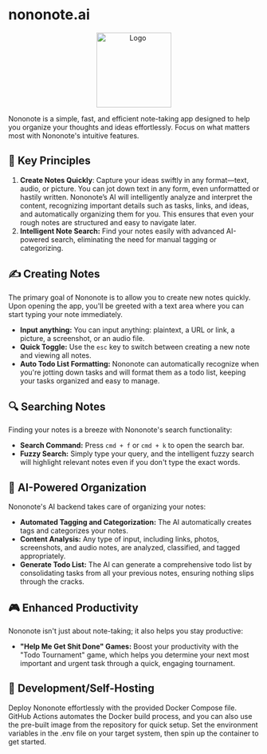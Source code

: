 # nononote.ai

<p align="center">
  <img src="/Logo.ae2e970a.svg" alt="Logo" style="width: 150px;">
</p>

Nononote is a simple, fast, and efficient note-taking app designed to help you organize your thoughts and ideas effortlessly. Focus on what matters most with Nononote's intuitive features.

## 🚀 Key Principles

1. **Create Notes Quickly**: Capture your ideas swiftly in any format—text, audio, or picture. You can jot down text in any form, even unformatted or hastily written. Nononote’s AI will intelligently analyze and interpret the content, recognizing important details such as tasks, links, and ideas, and automatically organizing them for you. This ensures that even your rough notes are structured and easy to navigate later.
2. **Intelligent Note Search:** Find your notes easily with advanced AI-powered search, eliminating the need for manual tagging or categorizing.

## ✍️ Creating Notes

The primary goal of Nononote is to allow you to create new notes quickly. Upon opening the app, you'll be greeted with a text area where you can start typing your note immediately.

- **Input anything:** You can input anything: plaintext, a URL or link, a picture, a screenshot, or an audio file.
- **Quick Toggle:** Use the `esc` key to switch between creating a new note and viewing all notes.
- **Auto Todo List Formatting:** Nononote can automatically recognize when you're jotting down tasks and will format them as a todo list, keeping your tasks organized and easy to manage.

## 🔍 Searching Notes

Finding your notes is a breeze with Nononote's search functionality:

- **Search Command:** Press `cmd + f` or `cmd + k` to open the search bar.
- **Fuzzy Search:** Simply type your query, and the intelligent fuzzy search will highlight relevant notes even if you don't type the exact words.

## 🤖 AI-Powered Organization

Nononote's AI backend takes care of organizing your notes:

- **Automated Tagging and Categorization:** The AI automatically creates tags and categorizes your notes.
- **Content Analysis:** Any type of input, including links, photos, screenshots, and audio notes, are analyzed, classified, and tagged appropriately.
- **Generate Todo List:** The AI can generate a comprehensive todo list by consolidating tasks from all your previous notes, ensuring nothing slips through the cracks.

## 🎮 Enhanced Productivity

Nononote isn't just about note-taking; it also helps you stay productive:

- **"Help Me Get Shit Done" Games:** Boost your productivity with the "Todo Tournament" game, which helps you determine your next most important and urgent task through a quick, engaging tournament.

## 🍦 Development/Self-Hosting

Deploy Nononote effortlessly with the provided Docker Compose file. GitHub Actions automates the Docker build process, and you can also use the pre-built image from the repository for quick setup. Set the environment variables in the .env file on your target system, then spin up the container to get started.
